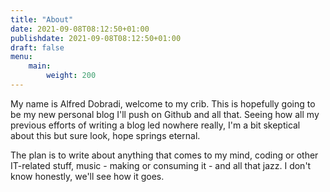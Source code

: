 ```yaml
---
title: "About"
date: 2021-09-08T08:12:50+01:00
publishdate: 2021-09-08T08:12:50+01:00
draft: false
menu:
    main:
        weight: 200
---
```


My name is Alfred Dobradi, welcome to my crib. This is hopefully going to be my new personal blog I'll push on Github and all that. Seeing how all my previous efforts of writing a blog led nowhere really, I'm a bit skeptical about this but sure look, hope springs eternal.

The plan is to write about anything that comes to my mind, coding or other IT-related stuff, music - making or consuming it - and all that jazz. I don't know honestly, we'll see how it goes.